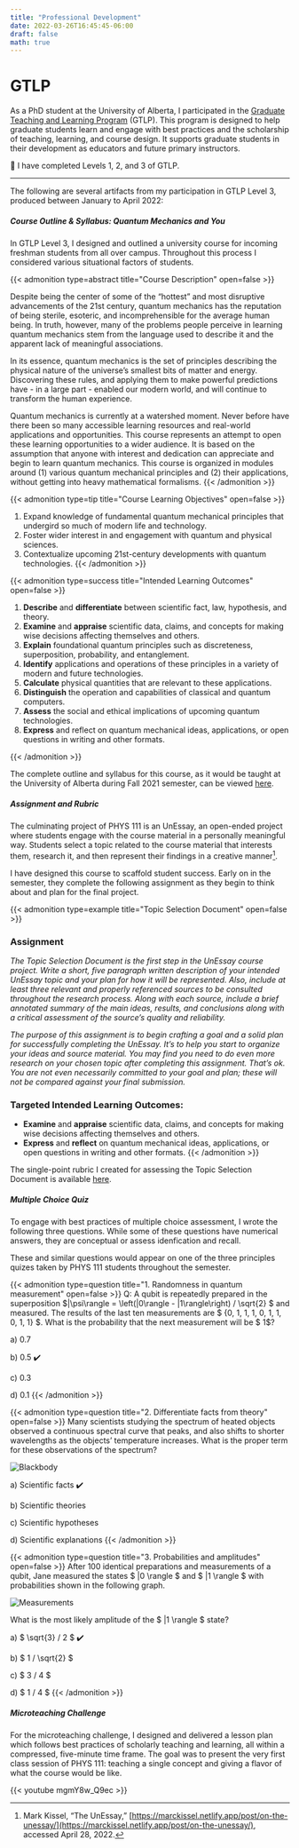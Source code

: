 ```yaml
---
title: "Professional Development"
date: 2022-03-26T16:45:45-06:00
draft: false
math: true
---
```

# GTLP

As a PhD student at the University of Alberta, I participated in the [Graduate Teaching and Learning Program](https://www.ualberta.ca/graduate-studies/professional-development/graduate-teaching-and-learning-program/index.html) (GTLP). This program is designed to help graduate students learn and engage with best practices and the scholarship of teaching, learning, and course design. It supports graduate students in their development as educators and future primary instructors.

:small_orange_diamond: I have completed Levels 1, 2, and 3 of GTLP.

___

The following are several artifacts from my participation in GTLP Level 3, produced between January to April 2022:

##### Course Outline & Syllabus: Quantum Mechanics and You

In GTLP Level 3, I designed and outlined a university course for incoming freshman students from all over campus. Throughout this process I considered various situational factors of students.


{{< admonition type=abstract title="Course Description" open=false >}}

Despite being the center of some of the “hottest” and most disruptive advancements of the 21st century, quantum mechanics has the reputation of being sterile, esoteric, and incomprehensible for the average human being. In truth, however, many of the problems people perceive in learning quantum mechanics stem from the language used to describe it and the apparent lack of meaningful associations.

In its essence, quantum mechanics is the set of principles describing the physical nature of the universe’s smallest bits of matter and energy. Discovering these rules, and applying them to make powerful predictions have - in a large part - enabled our modern world, and will continue to transform the human experience.

Quantum mechanics is currently at a watershed moment. Never before have there been so many accessible learning resources and real-world applications and opportunities. This course represents an attempt to open these learning opportunities to a wider audience. It is based on the assumption that anyone with interest and dedication can appreciate and begin to learn quantum mechanics. This course is organized in modules around (1) various quantum mechanical principles and (2) their applications, without getting into heavy mathematical formalisms.
{{< /admonition >}}

{{< admonition type=tip title="Course Learning Objectives" open=false >}}
1. Expand knowledge of fundamental quantum mechanical principles that undergird so much of modern life and technology.
1. Foster wider interest in and engagement with quantum and physical sciences.
1. Contextualize upcoming 21st-century developments with quantum technologies.
{{< /admonition >}}

{{< admonition type=success title="Intended Learning Outcomes" open=false >}}
1. **Describe** and **differentiate** between scientific fact, law, hypothesis, and theory.
1. **Examine** and **appraise** scientific data, claims, and concepts for making wise decisions affecting themselves and others.
1. **Explain** foundational quantum principles such as discreteness, superposition, probability, and entanglement. 
1. **Identify** applications and operations of these principles in a variety of modern and future technologies.
1. **Calculate** physical quantities that are relevant to these applications.
1. **Distinguish** the operation and capabilities of classical and quantum computers.
1. **Assess** the social and ethical implications of upcoming quantum technologies.
1. **Express** and reflect on quantum mechanical ideas, applications, or open questions in writing and other formats.

{{< /admonition >}}

The complete outline and syllabus for this course, as it would be taught at the University of Alberta during Fall 2021 semester, can be viewed [here](course_outline.pdf).


##### Assignment and Rubric
The culminating project of PHYS 111 is an UnEssay, an open-ended project where students engage with the course material in a personally meaningful way. Students select a topic related to the course material that interests them, research it, and then represent their findings in a creative manner[^1].

I have designed this course to scaffold student success. Early on in the semester, they complete the following assignment as they begin to think about and plan for the final project.

{{< admonition type=example title="Topic Selection Document" open=false >}}

### Assignment

_The Topic Selection Document is the first step in the UnEssay course project. Write a short, five paragraph written description of your intended UnEssay topic and your plan for how it will be represented. Also, include at least three relevant and properly referenced sources to be consulted throughout the research process. Along with each source, include a brief annotated summary of the main ideas, results, and conclusions along with a critical assessment of the source’s quality and reliability._

_The purpose of this assignment is to begin crafting a goal and a solid plan for successfully completing the UnEssay. It’s to help you start to organize your ideas and source material. You may find you need to do even more research on your chosen topic after completing this assignment. That’s ok. You are not even necessarily committed to your goal and plan; these will not be compared against your final submission._

### Targeted Intended Learning Outcomes:
* **Examine** and **appraise** scientific data, claims, and concepts for making wise decisions affecting themselves and others.
* **Express** and **reflect** on quantum mechanical ideas, applications, or open questions in writing and other formats.
{{< /admonition >}}

The single-point rubric I created for assessing the Topic Selection Document is available [here](rubric.pdf). 


##### Multiple Choice Quiz
To engage with best practices of multiple choice assessment, I wrote the following three questions. While some of these questions have numerical answers, they are conceptual or assess idenfication and recall. 

These and similar questions would appear on one of the three principles quizes taken by PHYS 111 students throughout the semester.

{{< admonition type=question title="1. Randomness in quantum measurement" open=false >}}
Q: A qubit is repeatedly prepared in the superposition $|\psi\rangle = \left(|0\rangle - |1\rangle\right) / \sqrt{2} $ and measured. The results of the last ten measurements are $ \{0, 1, 1, 1, 0, 1, 1, 0, 1, 1\} $. What is the probability that the next measurement will be $ 1$?

a) 0.7
 
b) 0.5 :heavy_check_mark:

c) 0.3

d) 0.1
{{< /admonition >}}


{{< admonition type=question title="2. Differentiate facts from theory" open=false >}}
Many scientists studying the spectrum of heated objects observed a continuous spectral curve that peaks, and also shifts to shorter wavelengths as the objects’ temperature increases. What is the proper term for these observations of the spectrum?

![Blackbody](blackbody.png)

a) Scientific facts :heavy_check_mark:
 
b) Scientific theories

c) Scientific hypotheses

d) Scientific explanations
{{< /admonition >}}


{{< admonition type=question title="3. Probabilities and amplitudes" open=false >}}
After 100 identical preparations and measurements of a qubit, Jane measured the states $ |0 \rangle $ and $ |1 \rangle $ with probabilities shown in the following graph. 

![Measurements](prob_amps.png)

What is the most likely amplitude of the $ |1 \rangle $ state?

a) $ \sqrt{3} / 2 $ :heavy_check_mark:
 
b) $ 1 / \sqrt{2} $

c) $ 3 / 4 $

d) $ 1 / 4 $
{{< /admonition >}}

##### Microteaching Challenge
For the microteaching challenge, I designed and delivered a lesson plan which follows best practices of scholarly teaching and learning, all within a compressed, five-minute time frame. The goal was to present the very first class session of PHYS 111: teaching a single concept and giving a flavor of what the course would be like.


{{< youtube mgmY8w_Q9ec >}}
<!--
Included below are two peer feedback letters commenting on my microteaching presentation:
* [Feedback letter #1](feedback1.pdf)
* [Feedback letter #2](feedback2.pdf)
-->

[^1]: Mark Kissel, “The UnEssay,” [https://marckissel.netlify.app/post/on-the-unessay/](https://marckissel.netlify.app/post/on-the-unessay/), accessed April 28, 2022.




